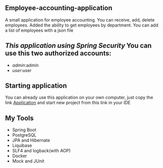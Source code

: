 ## Employee-accounting-application
A small application for employee accounting. You can receive, add, delete employees. Added the ability to get employees by department. You can add a list of employees with a json file
## *This application using Spring Security* You can use this two authorized accounts:
+ *admin*:admin
+ *user*:user
## Starting application
You can already use this application on your own computer, just copy the link [Application](https://github.com/destmecture/Employee-accounting-application.git) and start new project from this link in your IDE 
## My Tools
+ Spring Boot
+ PostgreSQL
+ JPA and Hibernate
+ Liquibase
+ SLF4 and logback(with AOP)
+ Docker
+ Mock and JUnit
